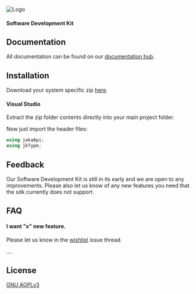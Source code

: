 
![Logo](https://www.jakarobotics.com/wp-content/uploads/2022/07/jaka-robotics-logo-1.png)
#### Software Development Kit



## Documentation

All documentation can be found on our [documentation hub](https://www.jaka.com/docs/en/).


## Installation

Download your system specific zip [here](https://github.com/JAKARobotics/sdk-csharp/releases/tag/latest).

#### Visual Studio

Extract the zip folder contents directly into your main project folder.

Now just import the header files:

```cs
using jakaApi;
using jkType;
```


## Feedback

Our Software Development Kit is still in its early and we are open to any improvements. Please also let us know of any new features you need that the sdk currently does not support.


## FAQ

#### I want "x" new feature.

Please let us know in the [wishlist](https://github.com/JAKARobotics/sdk-csharp/issues/1) issue thread.


....




## License

[GNU AGPLv3 ](https://choosealicense.com/licenses/agpl-3.0/)


